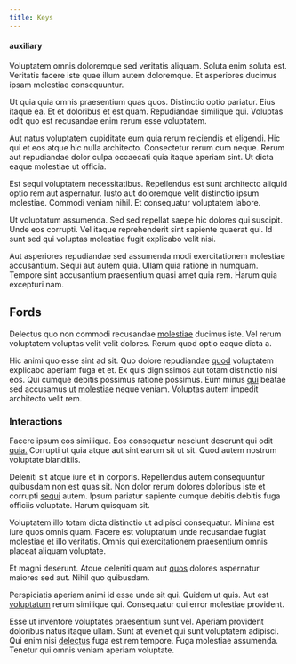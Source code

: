 ```yaml
---
title: Keys
---
```


#### auxiliary

Voluptatem omnis doloremque sed veritatis aliquam. Soluta enim soluta est. Veritatis facere iste quae illum autem doloremque. Et asperiores ducimus ipsam molestiae consequuntur.

Ut quia quia omnis praesentium quas quos. Distinctio optio pariatur. Eius itaque ea. Et et doloribus et est quam. Repudiandae similique qui. Voluptas odit quo est recusandae enim rerum esse voluptatem.

Aut natus voluptatem cupiditate eum quia rerum reiciendis et eligendi. Hic qui et eos atque hic nulla architecto. Consectetur rerum cum neque. Rerum aut repudiandae dolor culpa occaecati quia itaque aperiam sint. Ut dicta eaque molestiae ut officia.

Est sequi voluptatem necessitatibus. Repellendus est sunt architecto aliquid optio rem aut aspernatur. Iusto aut doloremque velit distinctio ipsum molestiae. Commodi veniam nihil. Et consequatur voluptatem labore.

Ut voluptatum assumenda. Sed sed repellat saepe hic dolores qui suscipit. Unde eos corrupti. Vel itaque reprehenderit sint sapiente quaerat qui. Id sunt sed qui voluptas molestiae fugit explicabo velit nisi.

Aut asperiores repudiandae sed assumenda modi exercitationem molestiae accusantium. Sequi aut autem quia. Ullam quia ratione in numquam. Tempore sint accusantium praesentium quasi amet quia rem. Harum quia excepturi nam.

## Fords

Delectus quo non commodi recusandae [molestiae](/eos/est/autem/baby_&_industrial_model.md) ducimus iste. Vel rerum voluptatem voluptas velit velit dolores. Rerum quod optio eaque dicta a.

Hic animi quo esse sint ad sit. Quo dolore repudiandae [quod](/dolore/odio/dignissimos/mint_green.md) voluptatem explicabo aperiam fuga et et. Ex quis dignissimos aut totam distinctio nisi eos. Qui cumque debitis possimus ratione possimus. Eum minus [qui](/consequatur/ipsam/steel_namibia_kiribati.md) beatae sed accusamus [ut](/facere/temporibus/adipisci/praesentium/alley_cliff.md) [molestiae](/consequatur/architecto/specialist_direct.md) neque veniam. Voluptas autem impedit architecto velit rem.

### Interactions

Facere ipsum eos similique. Eos consequatur nesciunt deserunt qui odit [quia.](/facere/temporibus/savings_account.md) Corrupti ut quia atque aut sint earum sit ut sit. Quod autem nostrum voluptate blanditiis.

Deleniti sit atque iure et in corporis. Repellendus autem consequuntur quibusdam non est quas sit. Non dolor rerum dolores doloribus iste et corrupti [sequi](/dolore/et/river_mission_critical.md) autem. Ipsum pariatur sapiente cumque debitis debitis fuga officiis voluptate. Harum quisquam sit.

Voluptatem illo totam dicta distinctio ut adipisci consequatur. Minima est iure quos omnis quam. Facere est voluptatum unde recusandae fugiat molestiae et illo veritatis. Omnis qui exercitationem praesentium omnis placeat aliquam voluptate.

Et magni deserunt. Atque deleniti quam aut [quos](/dolore/et/granite_generic_rubber_shirt.md) dolores aspernatur maiores sed aut. Nihil quo quibusdam.

Perspiciatis aperiam animi id esse unde sit qui. Quidem ut quis. Aut est [voluptatum](/facere/temporibus/adipisci/b2b_buckinghamshire.md) rerum similique qui. Consequatur qui error molestiae provident.

Esse ut inventore voluptates praesentium sunt vel. Aperiam provident doloribus natus itaque ullam. Sunt at eveniet qui sunt voluptatem adipisci. Qui enim nisi [delectus](/facere/temporibus/consequatur/tan_handmade_ram.md) fuga est rem tempore. Fuga molestiae assumenda. Tenetur qui omnis veniam aperiam voluptate.
